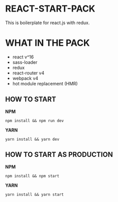 # REACT-START-PACK
This is boilerplate for react.js with redux.


# WHAT IN THE PACK

-	react v^16
-	sass-loader
-	redux
-	react-router v4
-	webpack v4
-	hot module replacement (HMR)

## HOW TO START
**NPM**

	npm install && npm run dev

**YARN**

	yarn install && yarn dev


## HOW TO START AS PRODUCTION
	
**NPM**

	npm install && npm start

**YARN**

	yarn install && yarn start 
